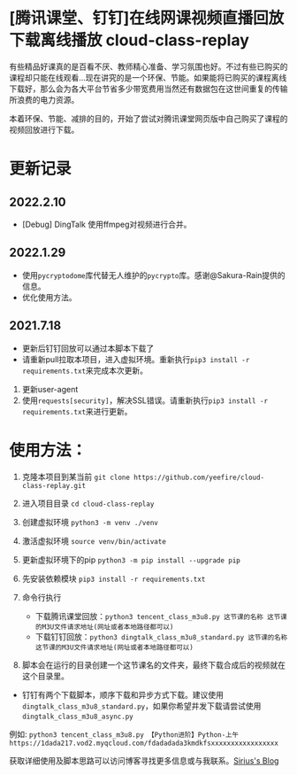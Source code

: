 # [腾讯课堂、钉钉]在线网课视频直播回放下载离线播放 cloud-class-replay

有些精品好课真的是百看不厌、教师精心准备、学习氛围也好。不过有些已购买的课程却只能在线观看…现在讲究的是一个环保、节能。如果能将已购买的课程离线下载好，那么会为各大平台节省多少带宽费用当然还有数据包在这世间重复的传输所浪费的电力资源。

本着环保、节能、减排的目的，开始了尝试对腾讯课堂网页版中自己购买了课程的视频回放进行下载。

# 更新记录

## 2022.2.10
- [Debug] DingTalk 使用ffmpeg对视频进行合并。

## 2022.1.29

- 使用`pycryptodome`库代替无人维护的`pycrypto`库。感谢@Sakura-Rain提供的信息。
- 优化使用方法。

## 2021.7.18

- 更新后钉钉回放可以通过本脚本下载了
- 请重新pull拉取本项目，进入虚拟环境。重新执行`pip3 install -r requirements.txt`来完成本次更新。

1. 更新user-agent
2. 使用`requests[security]`，解决SSL错误。请重新执行`pip3 install -r requirements.txt`来进行更新。

# 使用方法：

1. 克隆本项目到某当前 `git clone https://github.com/yeefire/cloud-class-replay.git`
2. 进入项目目录 `cd cloud-class-replay`
3. 创建虚拟环境 `python3 -m venv ./venv`
4. 激活虚拟环境 `source venv/bin/activate`
5. 更新虚拟环境下的pip `python3 -m pip install --upgrade pip`
6. 先安装依赖模块 `pip3 install -r requirements.txt`
7. 命令行执行 
   - 下载腾讯课堂回放：`python3 tencent_class_m3u8.py 这节课的名称 这节课的M3U文件请求地址(网址或者本地路径都可以)`
   - 下载钉钉回放：`python3 dingtalk_class_m3u8_standard.py 这节课的名称 这节课的M3U文件请求地址(网址或者本地路径都可以)`
    
8. 脚本会在运行的目录创建一个这节课名的文件夹，最终下载合成后的视频就在这个目录里。
  
* 钉钉有两个下载脚本，顺序下载和异步方式下载。建议使用`dingtalk_class_m3u8_standard.py`，如果你希望并发下载请尝试使用`dingtalk_class_m3u8_async.py`

例如: `python3 tencent_class_m3u8.py 【Python进阶】Python-上午 https://1dada217.vod2.myqcloud.com/fdadadada3kmdkfsxxxxxxxxxxxxxxxxx`

获取详细使用及脚本思路可以访问博客寻找更多信息或与我联系。[Sirius's Blog](https://blog.yeefire.com/2020_12/cloud_class_replay.html)
